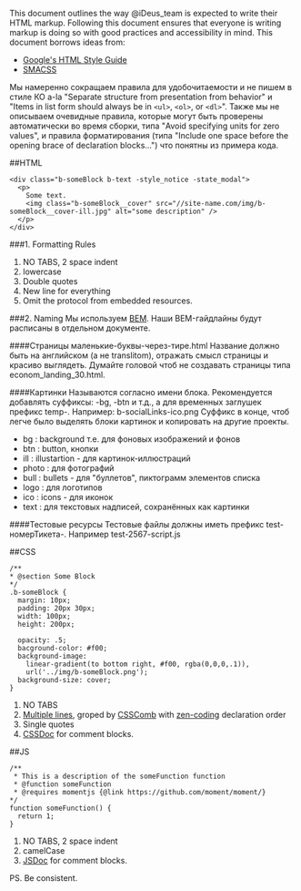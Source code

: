 This document outlines the way @iDeus_team is expected to write their HTML markup. Following this document ensures that everyone is writing markup is doing so with good practices and accessibility in mind.
This document borrows ideas from:
 * [Google's HTML Style Guide](https://google-styleguide.googlecode.com/svn/trunk/htmlcssguide.xml)
 * [SMACSS](http://smacss.com/book/formatting)

Мы намеренно сокращаем правила для удобочитаемости и не пишем в стиле КО a-la "Separate structure from presentation from behavior" и "Items in list form should always be in `<ul>`, `<ol>`, or `<dl>`".
Также мы не описываем очевидные правила, которые могут быть проверены автоматически во время сборки, типа "Avoid specifying units for zero values", и правила форматирования (типа "Include one space before the opening brace of declaration blocks…") что понятны из примера кода.

##HTML
```
<div class="b-someBlock b-text -style_notice -state_modal">
  <p>
    Some text.
    <img class="b-someBlock__cover" src="//site-name.com/img/b-someBlock__cover-ill.jpg" alt="some description" />
  </p>
</div>
```
###1. Formatting Rules
1. NO TABS, 2 space indent
2. lowercase
3. Double quotes
4. New line for everything
5. Omit the protocol from embedded resources.
 
###2. Naming
Мы используем [BEM](http://bem.info). Наши BEM-гайдлайны будут расписаны в отдельном документе.

####Страницы
маленькие-буквы-через-тире.html
Название должно быть на английском (а не translitom), отражать смысл страницы и красиво выглядеть. Думайте головой чтоб не создавать страницы типа econom_landing_30.html.

####Картинки
Называются согласно имени блока. Рекомендуется добавлять суффиксы: -bg, -btn и т.д., а для временных заглушек префикс temp-. Например: b-socialLinks-ico.png
Суффикс в конце, чтоб легче было выделять блоки картинок и копировать на другие проекты.
 * bg    : background т.е. для фоновых изображений и фонов
 * btn   : button, кнопки
 * ill   : illustartion - для картинок-иллюстраций
 * photo : для фотографий
 * bull  : bullets - для "буллетов", пиктограмм элементов списка
 * logo  : для логотипов
 * ico   : icons - для иконок
 * text  : для текстовых надписей, сохранённых как картинки
 
####Тестовые ресурсы
Тестовые файлы должны иметь префикс test-номерТикета-.
Например test-2567-script.js

##CSS
```
/**
* @section Some Block
*/
.b-someBlock {
  margin: 10px; 
  padding: 20px 30px;
  width: 100px; 
  height: 200px;  
  
  opacity: .5;
  bacground-color: #f00;
  background-image: 
    linear-gradient(to bottom right, #f00, rgba(0,0,0,.1)),
    url('../img/b-someBlock.png');
  background-size: cover;
}
```
1. NO TABS
2. [Multiple lines](http://smacss.com/book/formatting), groped by [CSSComb](http://csscomb.com) with  [zen-coding](https://github.com/csscomb/csscomb.js/blob/master/config/zen.json) declaration order
3. Single quotes
4. [CSSDoc](http://habrahabr.ru/post/87406/) for comment blocks.

##JS
```
/**
 * This is a description of the someFunction function
 * @function someFunction
 * @requires momentjs {@link https://github.com/moment/moment/}
*/
function someFunction() {
  return 1;
}
```
1. NO TABS, 2 space indent
2. camelCase
3. [JSDoc](http://usejsdoc.org/) for comment blocks.

PS.
Be consistent.
